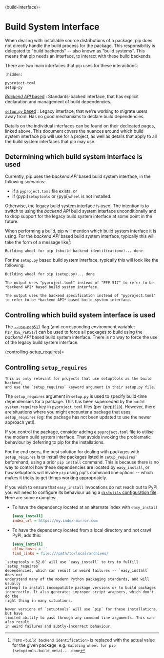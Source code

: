 (build-interface)=

# Build System Interface

When dealing with installable source distributions of a package, pip does not
directly handle the build process for the package. This responsibility is
delegated to "build backends" -- also known as "build systems". This means
that pip needs an interface, to interact with these build backends.

There are two main interfaces that pip uses for these interactions:

```{toctree}
:hidden:

pyproject-toml
setup-py
```

<!-- prettier-ignore-start -->
[*Backend API* based](pyproject-toml)
: Standards-backed interface, that has explicit declaration and management of
  build dependencies.

[`setup.py` based](setup-py)
: Legacy interface, that we're working to migrate users away from. Has no good
  mechanisms to declare build dependencies.
<!-- prettier-ignore-end -->

Details on the individual interfaces can be found on their dedicated pages,
linked above. This document covers the nuances around which build system
interface pip will use for a project, as well as details that apply to all
the build system interfaces that pip may use.

## Determining which build system interface is used

Currently, pip uses the *backend API* based build system interface, in the
following scenarios:

- if a `pyproject.toml` file exists, or
- if {pypi}`setuptools` or {pypi}`wheel` is not installed.

Otherwise, the legacy build system interface is used.
The intention is to switch to using the *backend API* build system interface
unconditionally and to drop support for the legacy build system interface at
some point in the future.

When performing a build, pip will mention which build system interface it is
using. For the *backend API* based build system interface,
typically this will take the form of a message like[^2]:

```none
Building wheel for pip (<build backend identification>)... done
```

[^2]: Here `<build backend identification>` is replaced with the actual value for
      the given package, e.g. `Building wheel for pip (setuptools.build_meta)... done`

For the `setup.py` based build system interface, typically this will look like
the following:

```none
Building wheel for pip (setup.py)... done
```

```{versionchanged} 21.3
The output uses "pyproject.toml" instead of "PEP 517" to refer to be
*backend API* based build system interface.
```

```{versionchanged} 23.X
The output uses the backend specification instead of "pyproject.toml"
to refer to be *backend API* based build system interface.
```

## Controlling which build system interface is used

The [`--use-pep517`](install_--use-pep517) flag (and corresponding environment
variable: `PIP_USE_PEP517`) can be used to force all packages to build using
the *backend API* based build system interface. There is no way to force
the use of the legacy build system interface.

(controlling-setup_requires)=

## Controlling `setup_requires`

```{hint}
This is only relevant for projects that use setuptools as the build backend,
and use the `setup_requires` keyword argument in their setup.py file.
```

The `setup_requires` argument in `setup.py` is used to specify build-time
dependencies for a package. This has been superseded by the
`build-system.requires` key in `pyproject.toml` files (per {pep}`518`).
However, there are situations where you might encounter a package that uses
`setup_requires` (eg: the package has not been updated to use the newer
approach yet!).

If you control the package, consider adding a `pyproject.toml` file to utilise
the modern build system interface. That avoids invoking the problematic
behaviour by deferring to pip for the installations.

For the end users, the best solution for dealing with packages with
`setup_requires` is to install the packages listed in `setup_requires`
beforehand, using a prior `pip install` command. This is because there is no
way to control how these dependencies are located by `easy_install`, or how
setuptools will invoke `pip` using pip's command line options -- which makes it
tricky to get things working appropriately.

If you wish to ensure that `easy_install` invocations do not reach out to PyPI,
you will need to configure its behaviour using a
[`distutils` configuration file][distutils-config]. Here are some examples:

- To have the dependency located at an alternate index with `easy_install`

  ```ini
  [easy_install]
  index_url = https://my.index-mirror.com
  ```

- To have the dependency located from a local directory and not crawl PyPI, add this:

  ```ini
  [easy_install]
  allow_hosts = ''
  find_links = file:///path/to/local/archives/
  ```

```{admonition} Historical context
`setuptools < 52.0` will use `easy_install` to try to fulfill `setup_requires`
dependencies, which can result in weird failures -- `easy_install` does not
understand many of the modern Python packaging standards, and will usually
attempt to install incompatible package versions or to build packages
incorrectly. It also generates improper script wrappers, which don't do the
right thing in many situations.

Newer versions of `setuptools` will use `pip` for these installations, but have
limited ability to pass through any command line arguments. This can also result
in weird failures and subtly-incorrect behaviour.
```

[distutils-config]: https://docs.python.org/3/install/index.html#distutils-configuration-files
